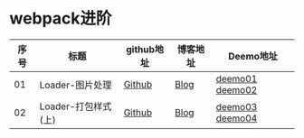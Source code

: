 # webpack进阶


序号|  标题 | github地址 | 博客地址 | Deemo地址|
--- |---    |---         |  ---    |---|
  01 |Loader-图片处理 | [Github](https://github.com/lailailee/webpack4.0-advanced/blob/master/book/Loader-%E5%9B%BE%E7%89%87%E5%A4%84%E7%90%86.md) | [Blog](https://blog.lailailee.com/2019/10/11/2019-10-11-webpack-webpack%E8%BF%9B%E9%98%B6(%E4%B8%80)-Loader-%E5%9B%BE%E7%89%87%E5%A4%84%E7%90%86/#3-gt-gt-gt-url-loader-Loads-files-as-base64-encoded-URL) |[deemo01](https://github.com/lailailee/webpack4.0-advanced/tree/master/deemo01-complex-img-onlyjpg) [deemo02](https://github.com/lailailee/webpack4.0-advanced/tree/master/deemo02-complex-img-more)
  02 |Loader-打包样式(上) | [Github](https://github.com/lailailee/webpack4.0-advanced/blob/master/book/02.Loader-%E6%89%93%E5%8C%85%E6%A0%B7%E5%BC%8F(%E4%B8%8A).md) | [Blog](https://blog.lailailee.com/2019/10/13/2019-10-13-webpack-webpack%E8%BF%9B%E9%98%B6(%E4%BA%8C)-Loader-%E6%89%93%E5%8C%85%E6%A0%B7%E5%BC%8F(%E4%B8%8A)/) |[deemo03](https://github.com/lailailee/webpack4.0-advanced/tree/master/deemo03-complex-css) [deemo04](https://github.com/lailailee/webpack4.0-advanced/tree/master/deemo04-complex-sass)





